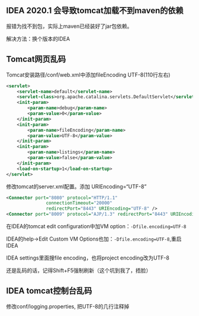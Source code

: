 ## IDEA 2020.1 会导致tomcat加载不到maven的依赖

报错为找不到包，实际上maven已经装好了jar包依赖。

解决方法：换个版本的IDEA

## Tomcat网页乱码

Tomcat安装路径/conf/web.xml中添加fileEncoding UTF-8(110行左右)
~~~xml
<servlet>
    <servlet-name>default</servlet-name>
    <servlet-class>org.apache.catalina.servlets.DefaultServlet</servlet-class>
    <init-param>
        <param-name>debug</param-name>
        <param-value>0</param-value>
    </init-param>
    <init-param>
        <param-name>fileEncoding</param-name>
        <param-value>UTF-8</param-value>
    </init-param>
    <init-param>
        <param-name>listings</param-name>
        <param-value>false</param-value>
    </init-param>
    <load-on-startup>1</load-on-startup>
</servlet>
~~~
修改tomcat的server.xml配置。添加 URIEncoding=“UTF-8”
~~~xml
<Connector port="8080" protocol="HTTP/1.1"
               connectionTimeout="20000"
               redirectPort="8443" URIEncoding="UTF-8" />
<Connector port="8009" protocol="AJP/1.3" redirectPort="8443" URIEncoding="UTF-8"/>
~~~

在IDEA的tomcat edit configuration中加VM option：`-Dfile.encoding=UTF-8`

IDEA的help->Edit Custom VM Options也加：`-Dfile.encoding=UTF-8`,重启IDEA

IDEA settings里面搜file encoding，也将project encoding改为UTF-8

还是乱码的话，记得Shift+F5强制刷新（这个坑到我了，捂脸）

## IDEA tomcat控制台乱码

修改conf/logging.properties, 把UTF-8的几行注释掉